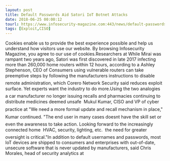 ```yaml
---
layout: post
title: Default Passwords Aid Satori IoT Botnet Attacks
date: 2018-06-25 00:00:12
tourl: https://www.infosecurity-magazine.com:443/news/default-passwords-aid-satori-iot/
tags: [Exploit,CISO]
---
```

Cookies enable us to provide the best experience possible and help us understand how visitors use our website. By browsing Infosecurity Magazine, you agree to our use of cookies.Researchers at While Mirai was rampant two years ago, Satori was first discovered in late 2017 infecting more than 260,000 home routers within 12 hours, according to a Ashley Stephenson, CEO of Consumers using vulnerable routers can take preemptive steps by following the manufacturers instructions to disable remote administration, which Corero Network Security said reduces exploit surface. Yet experts want the industry to do more.Using the two analogies  a car manufacturer no longer issuing recalls and pharmacies continuing to distribute medicines deemed unsafe  Mukul Kumar, CISO and VP of cyber practice at "We need a more formal update and recall mechanism in place," Kumar continued. "The end user in many cases doesnt have the skill set or even the awareness to take action. Looking forward to the increasingly connected home  HVAC, security, lighting, etc.  the need for greater oversight is critical."In addition to default usernames and passwords, most IoT devices are shipped to consumers and enterprises with out-of-date, unsecure software that is never updated by manufacturers, said Chris Morales, head of security analytics at 